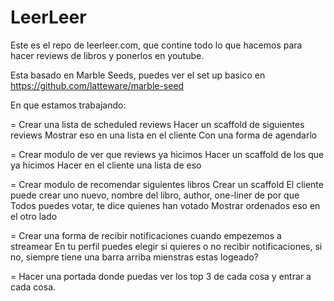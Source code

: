 # LeerLeer

Este es el repo de leerleer.com, que contine todo lo que hacemos para hacer reviews de libros y ponerlos en youtube.

Esta basado en Marble Seeds, puedes ver el set up basico en https://github.com/latteware/marble-seed

En que estamos trabajando:

= Crear una lista de scheduled reviews
Hacer un scaffold de siguientes reviews
Mostrar eso en una lista en el cliente
Con una forma de agendarlo 

= Crear modulo de ver que reviews ya hicimos
Hacer un scaffold de los que ya hicimos
Hacer en el cliente una lista de eso

= Crear modulo de recomendar siguientes libros
Crear un scaffold
El cliente puede crear uno nuevo, nombre del libro, author, one-liner de por que
Todos puedes votar, te dice quienes han votado
Mostrar ordenados eso en el otro lado

= Crear una forma de recibir notificaciones cuando empezemos a streamear
En tu perfil puedes elegir si quieres o no recibir notificaciones, si no, siempre tiene una barra arriba mienstras estas logeado?

= Hacer una portada donde puedas ver los top 3 de cada cosa y entrar a cada cosa.
